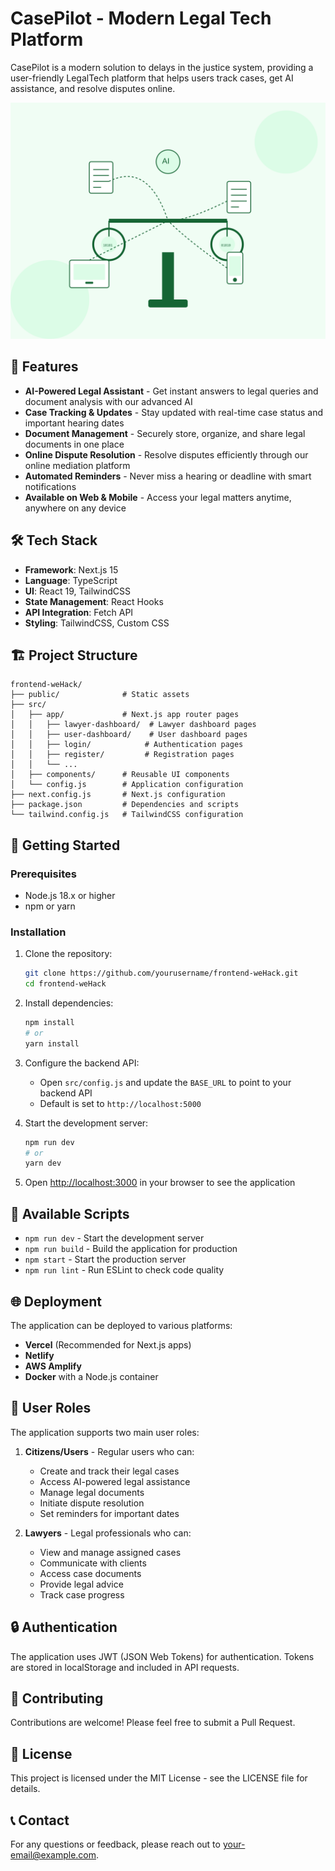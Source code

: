 # CasePilot - Modern Legal Tech Platform

CasePilot is a modern solution to delays in the justice system, providing a user-friendly LegalTech platform that helps users track cases, get AI assistance, and resolve disputes online.

![CasePilot Platform](public/legal-hero.svg)

## 🚀 Features

- **AI-Powered Legal Assistant** - Get instant answers to legal queries and document analysis with our advanced AI
- **Case Tracking & Updates** - Stay updated with real-time case status and important hearing dates
- **Document Management** - Securely store, organize, and share legal documents in one place
- **Online Dispute Resolution** - Resolve disputes efficiently through our online mediation platform
- **Automated Reminders** - Never miss a hearing or deadline with smart notifications
- **Available on Web & Mobile** - Access your legal matters anytime, anywhere on any device

## 🛠️ Tech Stack

- **Framework**: Next.js 15
- **Language**: TypeScript
- **UI**: React 19, TailwindCSS
- **State Management**: React Hooks
- **API Integration**: Fetch API
- **Styling**: TailwindCSS, Custom CSS

## 🏗️ Project Structure

```
frontend-weHack/
├── public/              # Static assets
├── src/
│   ├── app/             # Next.js app router pages
│   │   ├── lawyer-dashboard/  # Lawyer dashboard pages
│   │   ├── user-dashboard/    # User dashboard pages
│   │   ├── login/            # Authentication pages
│   │   ├── register/         # Registration pages
│   │   └── ...
│   ├── components/      # Reusable UI components
│   └── config.js        # Application configuration
├── next.config.js       # Next.js configuration
├── package.json         # Dependencies and scripts
└── tailwind.config.js   # TailwindCSS configuration
```

## 🚦 Getting Started

### Prerequisites

- Node.js 18.x or higher
- npm or yarn

### Installation

1. Clone the repository:
   ```bash
   git clone https://github.com/yourusername/frontend-weHack.git
   cd frontend-weHack
   ```

2. Install dependencies:
   ```bash
   npm install
   # or
   yarn install
   ```

3. Configure the backend API:
   - Open `src/config.js` and update the `BASE_URL` to point to your backend API
   - Default is set to `http://localhost:5000`

4. Start the development server:
   ```bash
   npm run dev
   # or
   yarn dev
   ```

5. Open [http://localhost:3000](http://localhost:3000) in your browser to see the application

## 🔄 Available Scripts

- `npm run dev` - Start the development server
- `npm run build` - Build the application for production
- `npm start` - Start the production server
- `npm run lint` - Run ESLint to check code quality

## 🌐 Deployment

The application can be deployed to various platforms:

- **Vercel** (Recommended for Next.js apps)
- **Netlify**
- **AWS Amplify**
- **Docker** with a Node.js container

## 👥 User Roles

The application supports two main user roles:

1. **Citizens/Users** - Regular users who can:
   - Create and track their legal cases
   - Access AI-powered legal assistance
   - Manage legal documents
   - Initiate dispute resolution
   - Set reminders for important dates

2. **Lawyers** - Legal professionals who can:
   - View and manage assigned cases
   - Communicate with clients
   - Access case documents
   - Provide legal advice
   - Track case progress

## 🔒 Authentication

The application uses JWT (JSON Web Tokens) for authentication. Tokens are stored in localStorage and included in API requests.

## 🤝 Contributing

Contributions are welcome! Please feel free to submit a Pull Request.

## 📝 License

This project is licensed under the MIT License - see the LICENSE file for details.

## 📞 Contact

For any questions or feedback, please reach out to [your-email@example.com](mailto:your-email@example.com).